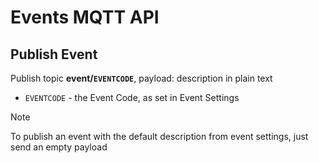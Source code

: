 # Events MQTT API

## Publish Event

Publish topic **event/`EVENTCODE`**, payload: description in plain text

- `EVENTCODE` - the Event Code, as set in Event Settings

> [!NOTE]
> To publish an event with the default description from event settings, just send an empty payload
